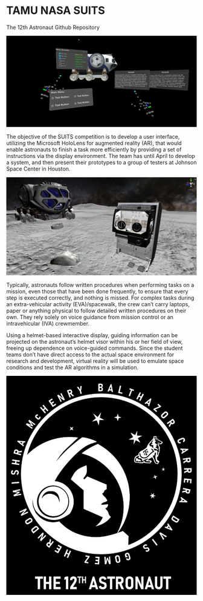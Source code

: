 # TAMU NASA SUITS

The 12th Astronaut Github Repository

![Alt text](/Pictures/SEV_hologram.PNG?raw=true "UI Concept")

The objective of the SUITS competition is to develop a user interface, utilizing the Microsoft HoloLens for augmented reality (AR), that would enable astronauts to finish a task more efficiently by providing a set of instructions via the display environment. The team has until April to develop a system, and then present their prototypes to a group of testers at Johnson Space Center in Houston.

![Alt text](/Pictures/glovebox.png?raw=true "Science Sampling Concept")


Typically, astronauts follow written procedures when performing tasks on a mission, even those that have been done frequently, to ensure that every step is executed correctly, and nothing is missed. For complex tasks during an extra-vehicular activity (EVA)/spacewalk, the crew can’t carry laptops, paper or anything physical to follow detailed written procedures on their own. They rely solely on voice guidance from mission control or an intravehicular (IVA) crewmember.

Using a helmet-based interactive display, guiding information can be projected on the astronaut’s helmet visor within his or her field of view, freeing up dependence on voice-guided commands. Since the student teams don’t have direct access to the actual space environment for research and development, virtual reality will be used to emulate space conditions and test the AR algorithms in a simulation.


![Alt text](/Pictures/NASA_SUITS_Logov4.png?raw=true "12th Astronaut Logo")


